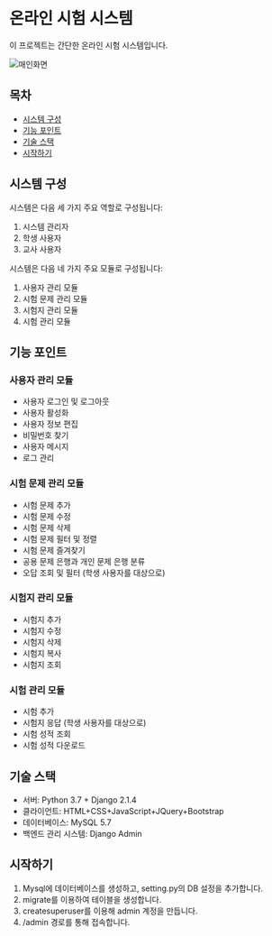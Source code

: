 # 온라인 시험 시스템

이 프로젝트는 간단한 온라인 시험 시스템입니다. 

![매인화면]("/images/Main.png")


## 목차
- [시스템 구성](#시스템-구성)
- [기능 포인트](#기능-포인트)
- [기술 스택](#기술-스택)
- [시작하기](#시작하기)

## 시스템 구성
시스템은 다음 세 가지 주요 역할로 구성됩니다:
1. 시스템 관리자
2. 학생 사용자
3. 교사 사용자

시스템은 다음 네 가지 주요 모듈로 구성됩니다:
1. 사용자 관리 모듈
2. 시험 문제 관리 모듈
3. 시험지 관리 모듈
4. 시험 관리 모듈

## 기능 포인트
### 사용자 관리 모듈
- 사용자 로그인 및 로그아웃
- 사용자 활성화
- 사용자 정보 편집
- 비밀번호 찾기
- 사용자 메시지
- 로그 관리

### 시험 문제 관리 모듈
- 시험 문제 추가
- 시험 문제 수정
- 시험 문제 삭제
- 시험 문제 필터 및 정렬
- 시험 문제 즐겨찾기
- 공용 문제 은행과 개인 문제 은행 분류
- 오답 조회 및 필터 (학생 사용자를 대상으로)

### 시험지 관리 모듈
- 시험지 추가
- 시험지 수정
- 시험지 삭제
- 시험지 복사
- 시험지 조회

### 시험 관리 모듈
- 시험 추가
- 시험지 응답 (학생 사용자를 대상으로)
- 시험 성적 조회
- 시험 성적 다운로드

## 기술 스택
- 서버: Python 3.7 + Django 2.1.4    
- 클라이언트: HTML+CSS+JavaScript+JQuery+Bootstrap  
- 데이터베이스: MySQL 5.7  
- 백엔드 관리 시스템: Django Admin

## 시작하기
1. Mysql에 데이터베이스를 생성하고, setting.py의 DB 설정을 추가합니다.
2. migrate를 이용하여 테이블을 생성합니다.
3. createsuperuser를 이용해 admin 계정을 만듭니다.
4. /admin 경로를 통해 접속합니다.
